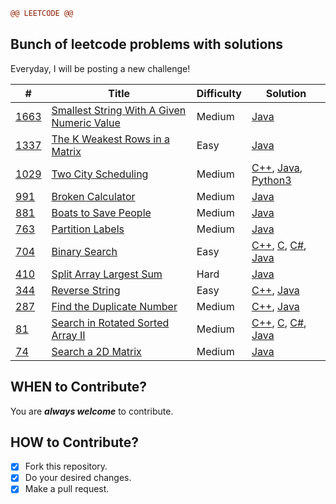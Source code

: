 
```diff
@@ LEETCODE @@
```
## Bunch of leetcode problems with solutions ##
Everyday, I will be posting a new challenge!


| # | Title | Difficulty | Solution |
|---|-------|------------|----------|
|[1663](./algorithms/Java/SmallestStringWithAGivenNumericValue/SmallestStringWithAGivenNumericValue.docx)|[Smallest String With A Given Numeric Value](https://leetcode.com/problems/smallest-string-with-a-given-numeric-value/)|Medium|[Java](./algorithms/Java/SmallestStringWithAGivenNumericValue/SmallestStringWithAGivenNumericValue.java)|
|[1337](./algorithms/Java/TheKWeakestRowsinaMatrix/TheKWeakestRowsinaMatrix.docx)|[The K Weakest Rows in a Matrix](https://leetcode.com/problems/the-k-weakest-rows-in-a-matrix/)|Easy|[Java](./algorithms/Java/TheKWeakestRowsinaMatrix/TheKWeakestRowsinaMatrix.java)|
|[1029](./algorithms/Java/TwoCityScheduling/TwoCityScheduling.docx)|[Two City Scheduling](https://leetcode.com/problems/two-city-scheduling/)|Medium|[C++](./algorithms/C++/TwoCityScheduling/TwoCityScheduling.cpp), [Java](./algorithms/Java/TwoCityScheduling/TwoCityScheduling.java), [Python3](./algorithms/Python3/TwoCityScheduling/TwoCityScheduling.py)|
|[991](./algorithms/Java/BrokenCalculator/BrokenCalculator.docx)|[Broken Calculator](https://leetcode.com/problems/broken-calculator/)|Medium|[Java](./algorithms/Java/BrokenCalculator/BrokenCalculator.java)|
|[881](./algorithms/Java/BoatstoSavePeople/BoatstoSavePeople.docx)|[Boats to Save People](https://leetcode.com/problems/boats-to-save-people/)|Medium|[Java](./algorithms/Java/BoatstoSavePeople/BoatstoSavePeople.java)|
|[763](./algorithms/Java/PartitionLabels/PartitionLabels.docx)|[Partition Labels](https://leetcode.com/problems/partition-labels)|Medium|[Java](./algorithms/Java/PartitionLabels/PartitionLabels.java)|
|[704](./algorithms/Java/BinarySearch/BinarySearch.docx)|[Binary Search](https://leetcode.com/problems/binary-search/)|Easy|[C++](./algorithms/C++/BinarySearch/BinarySearch.cpp), [C](./algorithms/C/BinarySearch/BinarySearch.c), [C#](./algorithms/Csharp/BinarySearch/BinarySearch.cs), [Java](./algorithms/Java/BinarySearch/BinarySearch.java)|
|[410](./algorithms/Java/SplitArrayLargestSum/SplitArrayLargestSum.docx)|[Split Array Largest Sum](https://leetcode.com/problems/split-array-largest-sum/)|Hard|[Java](./algorithms/Java/SplitArrayLargestSum/SplitArrayLargestSum.java)|
|[344](./algorithms/Java/ReverseString/ReverseString.docx)|[Reverse String](https://leetcode.com/problems/split-array-largest-sum/)|Easy|[C++](./algorithms/C++/ReverseString/ReverseString.cpp), [Java](./algorithms/Java/ReverseString/ReverseString.java)|
|[287](./algorithms/Java/FindtheDuplicateNumber/FindtheDuplicateNumber.docx)|[Find the Duplicate Number](https://leetcode.com/problems/find-the-duplicate-number/)|Medium|[C++](./algorithms/C++/FindtheDuplicateNumber/FindtheDuplicateNumber.cpp), [Java](./algorithms/Java/FindtheDuplicateNumber/FindtheDuplicateNumber.java)|
|[81](./algorithms/Java/SearchinRotatedSortedArrayII/SearchinRotatedSortedArrayII.docx)|[Search in Rotated Sorted Array II](https://leetcode.com/problems/search-in-rotated-sorted-array-ii/)|Medium|[C++](./algorithms/C++/SearchinRotatedSortedArrayII/SearchinRotatedSortedArrayII.cpp), [C](./algorithms/C/SearchinRotatedSortedArrayII/SearchinRotatedSortedArrayII.c), [C#](./algorithms/Csharp/SearchinRotatedSortedArrayII/SearchinRotatedSortedArrayII.cs), [Java](./algorithms/Java/SearchinRotatedSortedArrayII/SearchinRotatedSortedArrayII.java)|
|[74](./algorithms/Java/Searcha2DMatrix/Searcha2DMatrix.docx)|[Search a 2D Matrix](https://leetcode.com/problems/search-a-2d-matrix/)|Medium|[Java](./algorithms/Java/Searcha2DMatrix/Searcha2DMatrix.java)|






## WHEN to Contribute? ##
You are ***always welcome*** to contribute.

## HOW to Contribute? ##
- [x] Fork this repository.
- [x] Do your desired changes.
- [x] Make a pull request.
